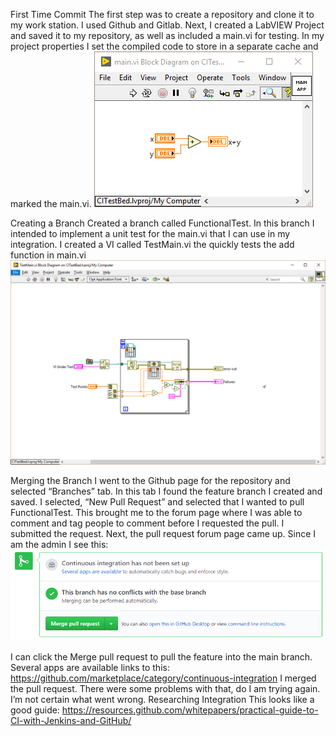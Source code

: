 First Time Commit
The first step was to create a repository and clone it to my work station. I used Github and Gitlab. Next, I created a LabVIEW Project and saved it to my repository, as well as included a main.vi for testing. In my project properties I set the compiled code to store in a separate cache and marked the main.vi.
![Image of LabVIEW VI](/images/VI.png)
 
Creating a Branch
Created a branch called FunctionalTest. In this branch I intended to implement a unit test for the main.vi that I can use in my integration. I created a VI called TestMain.vi the quickly tests the add function in main.vi
![Image of LabVIEW VI for UnitTest](/images/UnitTest.png)
 
Merging the Branch
I went to the Github page for the repository and selected “Branches” tab. In this tab I found the feature branch I created and saved. I selected, “New Pull Request” and selected that I wanted to pull FunctionalTest.
This brought me to the forum page where I was able to comment and tag people to comment before I requested the pull. I submitted the request.
Next, the pull request forum page came up. Since I am the admin I see this:
![Merge Pull Request Admin Screen](/images/MergePullRequest.png)
 
I can click the Merge pull request to pull the feature into the main branch. Several apps are available links to this: https://github.com/marketplace/category/continuous-integration
I merged the pull request. There were some problems with that, do I am trying again. I’m not certain what went wrong.
Researching Integration
This looks like a good guide:
https://resources.github.com/whitepapers/practical-guide-to-CI-with-Jenkins-and-GitHub/


